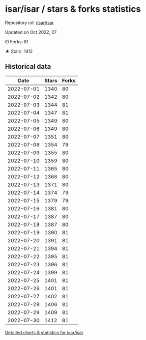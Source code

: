 # isar/isar / stars & forks statistics

Repository url: [/isar/isar](https://github.com/isar/isar)

Updated on Oct 2022, 07

☋ Forks: 81

★ Stars: 1412

## Historical data
| Date | Stars | Forks |
|------|-------|-------|
| 2022-07-01 | 1340 | 80 | 
| 2022-07-02 | 1342 | 80 | 
| 2022-07-03 | 1344 | 81 | 
| 2022-07-04 | 1347 | 81 | 
| 2022-07-05 | 1349 | 80 | 
| 2022-07-06 | 1349 | 80 | 
| 2022-07-07 | 1351 | 80 | 
| 2022-07-08 | 1354 | 79 | 
| 2022-07-09 | 1355 | 80 | 
| 2022-07-10 | 1359 | 80 | 
| 2022-07-11 | 1365 | 80 | 
| 2022-07-12 | 1368 | 80 | 
| 2022-07-13 | 1371 | 80 | 
| 2022-07-14 | 1374 | 79 | 
| 2022-07-15 | 1379 | 79 | 
| 2022-07-16 | 1381 | 80 | 
| 2022-07-17 | 1387 | 80 | 
| 2022-07-18 | 1387 | 80 | 
| 2022-07-19 | 1390 | 81 | 
| 2022-07-20 | 1391 | 81 | 
| 2022-07-21 | 1394 | 81 | 
| 2022-07-22 | 1395 | 81 | 
| 2022-07-23 | 1396 | 81 | 
| 2022-07-24 | 1399 | 81 | 
| 2022-07-25 | 1401 | 81 | 
| 2022-07-26 | 1401 | 81 | 
| 2022-07-27 | 1402 | 81 | 
| 2022-07-28 | 1406 | 81 | 
| 2022-07-29 | 1409 | 81 | 
| 2022-07-30 | 1412 | 81 | 


[Detailed charts & statistics for isar/isar](https://reviewgithub.com/rep/isar/isar)
